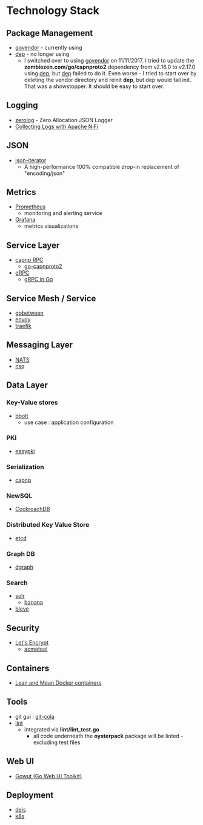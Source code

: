 # Technology Stack

## Package Management
- [govendor](https://github.com/kardianos/govendor) - currently using
- [dep](https://github.com/golang/dep) - no longer using
    - I switched over to using [govendor](https://github.com/kardianos/govendor) on 11/11/2017. I tried to update the 
      **zombiezen.com/go/capnproto2**  dependency from v2.16.0 to v2.17.0 using [dep](https://github.com/golang/dep), but 
      [dep](https://github.com/golang/dep) failed to do it. Even worse - I tried to start over by deleting the vendor directory 
      and reinit **dep**, but dep would fail init. That was a showstopper. It should be easy to start over.

## Logging
- [zerolog](https://github.com/rs/zerolog) - Zero Allocation JSON Logger
- [Collecting Logs with Apache NiFi](https://bryanbende.com/development/2015/05/17/collecting-logs-with-apache-nifi)

## JSON
- [json-iterator](https://github.com/json-iterator/go)
  - A high-performance 100% compatible drop-in replacement of "encoding/json"

## Metrics
- [Prometheus](https://prometheus.io/)
  - monitoring and alerting service
- [Grafana](https://grafana.com/)
  - metrics visualizations
   
## Service Layer
- [capnp RPC](https://capnproto.org/index.html)
  - [go-capnproto2](https://github.com/capnproto/go-capnproto2)
- [gRPC](https://grpc.io/)
  - [gRPC in Go](https://grpc.io/docs/quickstart/go.html)  
  
## Service Mesh / Service
- [gobetween](http://gobetween.io)
- [envoy](https://www.envoyproxy.io/)
- [traefik](https://traefik.io/)

## Messaging Layer
- [NATS](http://nats.io/)
- [nsq](https://github.com/nsqio/nsq)

## Data Layer

### Key-Value stores
- [bbolt](https://github.com/coreos/bbolt) 
  - use case : application configuration

### PKI  
- [easypki](https://github.com/google/easypki)

### Serialization
- [capnp](https://capnproto.org/index.html)

### NewSQL
- [CockroachDB](https://www.cockroachlabs.com/)

### Distributed Key Value Store
- [etcd](https://coreos.com/etcd)

### Graph DB
- [dgraph](https://dgraph.io/)

### Search
- [solr](https://lucene.apache.org/solr/)
  - [banana](https://github.com/lucidworks/banana)
- [bleve](http://www.blevesearch.com/)
  
## Security
- [Let's Encrypt](https://letsencrypt.org/)
  - [acmetool](https://github.com/hlandau/acme)
  
## Containers
- [Lean and Mean Docker containers](https://go.libhunt.com/project/docker-slim)

## Tools
- git gui : [git-cola](http://git-cola.github.io/index.html)
- [lint](https://www.timeferret.com/lint)
  - integrated via **lint/lint_test.go**
    - all code underneath the **oysterpack** package will be linted - excluding test files
    
## Web UI
- [Gowut (Go Web UI Toolkit)](https://github.com/icza/gowut)

## Deployment
- [deis](https://deis.com/)
- [k8s](https://kubernetes.io/)
